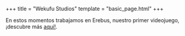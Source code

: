 +++
title = "Wekufu Studios"
template = "basic_page.html"
+++

En estos momentos trabajamos en Erebus, nuestro primer videojuego, ¡descubre más [aquí!](@/games/erebus/index.es.md).